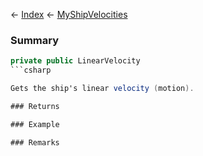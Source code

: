← [Index](Api-Index) ← [MyShipVelocities](Sandbox.ModAPI.Ingame.MyShipVelocities)

### Summary

```csharp
private public LinearVelocity
```csharp

Gets the ship's linear velocity (motion).

### Returns

### Example

### Remarks

